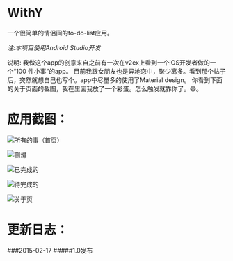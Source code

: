 # WithY
一个很简单的情侣间的to-do-list应用。

*注:本项目使用Android Studio开发*

说明:
我做这个app的创意来自之前有一次在v2ex上看到一个iOS开发者做的一个“100 件小事”的app。
目前我跟女朋友也是异地恋中，聚少离多。看到那个帖子后，突然就想自己也写个。app中尽量多的使用了Material design。
你看到下面的关于页面的截图，我在里面我放了一个彩蛋。怎么触发就靠你了。😄。

应用截图：
===

![所有的事（首页）](Screenshots/dkjt_2015-02-17-12-36-41.png)

![侧滑](Screenshots/dkjt_2015-02-17-12-38-37.png)

![已完成的](Screenshots/dkjt_2015-02-17-12-37-18.png)

![待完成的](Screenshots/dkjt_2015-02-17-12-38-50.png)

![关于页](Screenshots/dkjt_2015-02-17-12-39-02.png)

更新日志：
===
###2015-02-17
#####1.0发布

